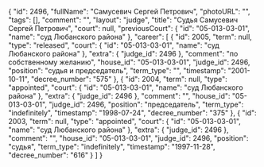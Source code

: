 {
    "id": 2496,
    "fullName": "Самусевич Сергей Петрович",
    "photoURL": "",
    "tags": [],
    "comment": "",
    "layout": "judge",
    "title": "Судья Самусевич Сергей Петрович",
    "court": null,
    "previousCourt": {
        "id": "05-013-03-01",
        "name": "суд Любанского района"
    },
    "career": [
        {
            "id": 2005,
            "term": null,
            "type": "released",
            "court": {
                "id": "05-013-03-01",
                "name": "суд Любанского района"
            },
            "extra": {
                "judge_id": 2496
            },
            "comment": "по собственному желанию",
            "house_id": "05-013-03-01",
            "judge_id": 2496,
            "position": "судья и председатель",
            "term_type": "",
            "timestamp": "2001-10-11",
            "decree_number": "575"
        },
        {
            "id": 2004,
            "term": null,
            "type": "appointed",
            "court": {
                "id": "05-013-03-01",
                "name": "суд Любанского района"
            },
            "extra": {
                "judge_id": 2496
            },
            "comment": "",
            "house_id": "05-013-03-01",
            "judge_id": 2496,
            "position": "председатель",
            "term_type": "indefinitely",
            "timestamp": "1998-07-24",
            "decree_number": "375"
        },
        {
            "id": 2003,
            "term": null,
            "type": "appointed",
            "court": {
                "id": "05-013-03-01",
                "name": "суд Любанского района"
            },
            "extra": {
                "judge_id": 2496
            },
            "comment": "",
            "house_id": "05-013-03-01",
            "judge_id": 2496,
            "position": "судья",
            "term_type": "indefinitely",
            "timestamp": "1997-11-28",
            "decree_number": "616"
        }
    ]
}